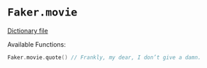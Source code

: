 # `Faker.movie`

[Dictionary file](../src/main/resources/locales/en/movie.yml)

Available Functions:  
```kotlin
Faker.movie.quote() // Frankly, my dear, I don’t give a damn.
```
